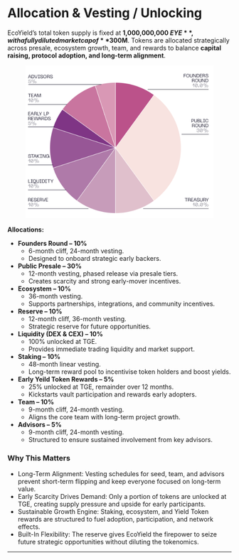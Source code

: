 # Allocation & Vesting / Unlocking

EcoYield’s total token supply is fixed at **1,000,000,000 $EYE**, with a fully diluted market cap of **$300M**. Tokens are allocated strategically across presale, ecosystem growth, team, and rewards to balance **capital raising, protocol adoption, and long-term alignment**.

<figure><img src="../.gitbook/assets/image (1) (1).png" alt=""><figcaption></figcaption></figure>

**Allocations:**

* **Founders Round – 10%**
  * 6-month cliff, 24-month vesting.
  * Designed to onboard strategic early backers.
* **Public Presale – 30%**
  * 12-month vesting, phased release via presale tiers.
  * Creates scarcity and strong early-mover incentives.
* **Ecosystem – 10%**
  * 36-month vesting.
  * Supports partnerships, integrations, and community incentives.
* **Reserve – 10%**
  * 12-month cliff, 36-month vesting.
  * Strategic reserve for future opportunities.
* **Liquidity (DEX & CEX) – 10%**
  * 100% unlocked at TGE.
  * Provides immediate trading liquidity and market support.
* **Staking – 10%**
  * 48-month linear vesting.
  * Long-term reward pool to incentivise token holders and boost yields.
* **Early Yeild Token Rewards – 5%**
  * 25% unlocked at TGE, remainder over 12 months.
  * Kickstarts vault participation and rewards early adopters.
* **Team – 10%**
  * 9-month cliff, 24-month vesting.
  * Aligns the core team with long-term project growth.
* **Advisors – 5%**
  * 9-month cliff, 24-month vesting.
  * Structured to ensure sustained involvement from key advisors.

### Why This Matters

* Long-Term Alignment: Vesting schedules for seed, team, and advisors prevent short-term flipping and keep everyone focused on long-term value.
* Early Scarcity Drives Demand: Only a portion of tokens are unlocked at TGE, creating supply pressure and upside for early participants.
* Sustainable Growth Engine: Staking, ecosystem, and Yield Token rewards are structured to fuel adoption, participation, and network effects.
* Built-In Flexibility: The reserve gives EcoYield the firepower to seize future strategic opportunities without diluting the tokenomics.

***

